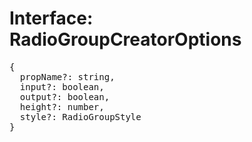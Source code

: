 # Interface: RadioGroupCreatorOptions

<pre>
{
  propName?: string,
  input?: boolean,
  output?: boolean,
  height?: number,
  style?: <Ref to="./radio-group-style">RadioGroupStyle</Ref>
}
</pre>

<script setup>
import Ref from '../../../../../components/api/Ref.vue';
</script>
